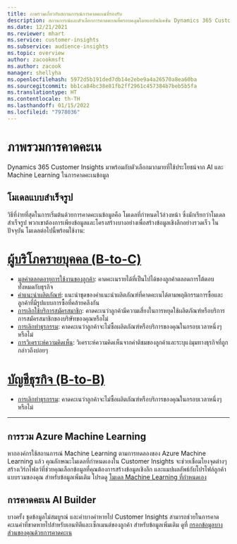 ```yaml
---
title: ภาพรวมเกี่ยวกับสถานการณ์การคาดคะเนที่รองรับ
description: สถานการณ์และตัวเลือกการคาดคะเนที่ครอบคลุมโดยแอปพลิเคชัน Dynamics 365 Customer Insights
ms.date: 12/21/2021
ms.reviewer: mhart
ms.service: customer-insights
ms.subservice: audience-insights
ms.topic: overview
author: zacookmsft
ms.author: zacook
manager: shellyha
ms.openlocfilehash: 5972d5b191ded7db14e2ebe9a4a26570a8ea60ba
ms.sourcegitcommit: bb1ca84bc38e81fb2ff2961c457384b7beb5b5fa
ms.translationtype: HT
ms.contentlocale: th-TH
ms.lasthandoff: 01/15/2022
ms.locfileid: "7978036"
---
```

# <a name="predictions-overview"></a>ภาพรวมการคาดคะเน

Dynamics 365 Customer Insights มาพร้อมกับตัวเลือกมากมายที่ใช้ประโยชน์จาก AI และ Machine Learning ในการคาดคะเนข้อมูล 

## <a name="out-of-box-models"></a>โมเดลแบบสำเร็จรูป

วิธีที่ง่ายที่สุดในการเริ่มต้นด้วยการคาดคะเนข้อมูลคือ โมเดลที่กำหนดไว้ล่วงหน้า ซึ่งมักเรียกว่าโมเดลสำเร็จรูป พวกเขาต้องการเพียงข้อมูลและโครงสร้างบางอย่างเพื่อสร้างข้อมูลเชิงลึกอย่างรวดเร็ว ในปัจจุบัน โมเดลต่อไปนี้พร้อมใช้งาน: 

# <a name="individual-consumers-b-to-c"></a>[ผู้บริโภครายบุคคล (B-to-C)](#tab/b2c)

- [มูลค่าตลอดอายุการใช้งานของลูกค้า](predict-customer-lifetime-value.md): คาดคะเนรายได้ที่เป็นไปได้ของลูกค้าตลอดการโต้ตอบทั้งหมดกับธุรกิจ
- [คำแนะนำผลิตภัณฑ์](predict-product-recommendation.md): แนะนำชุดของคำแนะนำผลิตภัณฑ์ที่คาดคะเนได้ตามพฤติกรรมการซื้อและลูกค้าที่มีรูปแบบการซื้อที่คล้ายคลึงกัน
- [การเลิกใช้บริการสมัครสมาชิก](predict-subscription-churn.md): คาดคะเนว่าลูกค้ามีความเสี่ยงในการหยุดใช้ผลิตภัณฑ์หรือบริการการสมัครสมาชิกของบริษัทของคุณหรือไม่
- [การเลิกทำธุรกรรม](predict-transactional-churn.md): คาดคะเนว่าลูกค้าจะไม่ซื้อผลิตภัณฑ์หรือบริการของคุณในกรอบเวลาหนึ่งๆ หรือไม่
- [การวิเคราะห์ความคิดเห็น](sentiment-analysis.md): วิเคราะห์ความคิดเห็นจากคำติชมของลูกค้าและระบุแง่มุมทางธุรกิจที่ถูกกล่าวถึงบ่อยๆ

# <a name="business-accounts-b-to-b"></a>[บัญชีธุรกิจ (B-to-B)](#tab/b2b)

- [การเลิกทำธุรกรรม](predict-transactional-churn.md): คาดคะเนว่าลูกค้าจะไม่ซื้อผลิตภัณฑ์หรือบริการของคุณในกรอบเวลาหนึ่งๆ หรือไม่

---


## <a name="azure-machine-learning-integration"></a>การรวม Azure Machine Learning

หากองค์กรใช้สถานการณ์ Machine Learning ตามการทดลองของ Azure Machine Learning แล้ว คุณลักษณะโมเดลที่กำหนดเองใน Customer Insights จะช่วยเชื่อมโยงจุดต่างๆ สร้างเวิร์กโฟลว์ที่ช่วยคุณเลือกข้อมูลที่คุณต้องการสร้างข้อมูลเชิงลึก และแมปผลลัพธ์กับโปรไฟล์ลูกค้าแบบรวมของคุณ สำหรับข้อมูลเพิ่มเติม โปรดดู [โมเดล Machine Learning ที่กำหนดเอง](custom-models.md)

## <a name="ai-builder-prediction"></a>การคาดคะเน AI Builder

บางครั้ง ชุดข้อมูลไม่สมบูรณ์ และค่าบางค่าหายไป Customer Insights สามารถช่วยในการคาดคะเนค่าที่ขาดหายไปสำหรับเอนทิตีและเซ็กเมนต์ของลูกค้า สำหรับข้อมูลเพิ่มเติม ดูที่ [กรอกข้อมูลบางส่วนของคุณด้วยการคาดคะเน](predictions.md)
